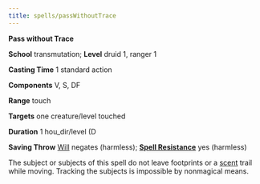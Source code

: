 ```yaml
---
title: spells/passWithoutTrace
---
```

 **Pass without Trace**

**School** transmutation; **Level** druid 1, ranger 1

**Casting Time** 1 standard action

**Components** V, S, DF

**Range** touch

**Targets** one creature/level touched

**Duration** 1 hou_dir/level (D

**Saving Throw** [Will](../combat#_will) negates (harmless); **[Spell Resistance](../glossary#_spell-resistance)** yes (harmless)

The subject or subjects of this spell do not leave footprints or a [scent](../glossary#_scent) trail while moving. Tracking the subjects is impossible by nonmagical means.

